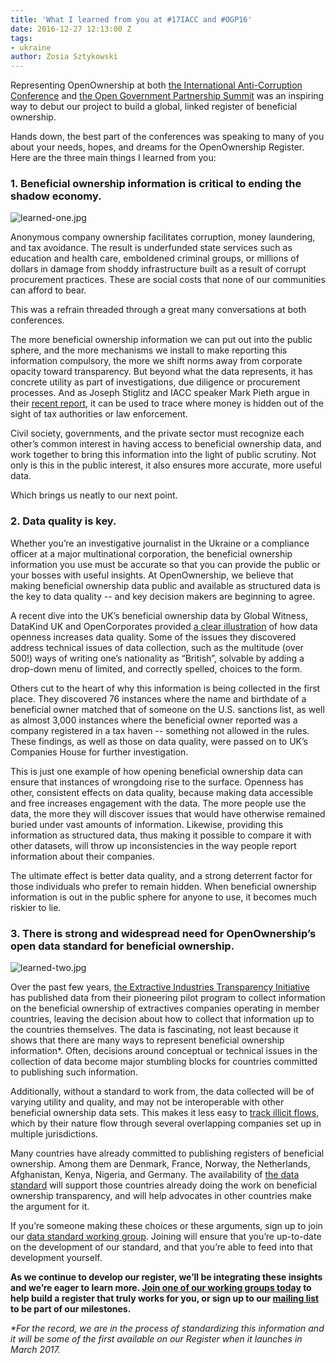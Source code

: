```yaml
---
title: 'What I learned from you at #17IACC and #OGP16'
date: 2016-12-27 12:13:00 Z
tags:
- ukraine
author: Zosia Sztykowski
---
```


Representing OpenOwnership at both [the International Anti-Corruption Conference](http://iaccseries.org) and [the Open Government Partnership Summit](https://en.ogpsummit.org/osem/conference/ogp-summit) was an inspiring way to debut our project to build a global, linked register of beneficial ownership.

Hands down, the best part of the conferences was speaking to many of you about your needs, hopes, and dreams for the OpenOwnership Register. Here are the three main things I learned from you:

### 1. Beneficial ownership information is critical to ending the shadow economy.

![learned-one.jpg](/uploads/learned-one.jpg)

Anonymous company ownership facilitates corruption, money laundering, and tax avoidance. The result is underfunded state services such as education and health care, emboldened criminal groups, or millions of dollars in damage from shoddy infrastructure built as a result of corrupt procurement practices. These are social costs that none of our communities can afford to bear.

This was a refrain threaded through a great many conversations at both conferences.

The more beneficial ownership information we can put out into the public sphere, and the more mechanisms we install to make reporting this information compulsory, the more we shift norms away from corporate opacity toward transparency. But beyond what the data represents, it has concrete utility as part of investigations, due diligence or procurement processes. And as Joseph Stiglitz and IACC speaker Mark Pieth argue in their [recent report](https://www.documentcloud.org/documents/3219549-Stiglitz-and-Pieth-Overcoming-the-Shadow-Economy.html), it can be used to trace where money is hidden out of the sight of tax authorities or law enforcement.

Civil society, governments, and the private sector must recognize each other’s common interest in having access to beneficial ownership data, and work together to bring this information into the light of public scrutiny. Not only is this in the public interest, it also ensures more accurate, more useful data.

Which brings us neatly to our next point.

### 2. Data quality is key.

Whether you’re an investigative journalist in the Ukraine or a compliance officer at a major multinational corporation, the beneficial ownership information you use must be accurate so that you can provide the public or your bosses with useful insights. At OpenOwnership, we believe that making beneficial ownership data public and available as structured data is the key to data quality -- and key decision makers are beginning to agree.

A recent dive into the UK’s beneficial ownership data by Global Witness, DataKind UK and OpenCorporates provided [a clear illustration](https://www.globalwitness.org/en/blog/what-does-uk-beneficial-ownership-data-show-us/) of how data openness increases data quality. Some of the issues they discovered address technical issues of data collection, such as the multitude (over 500!) ways of writing one’s nationality as “British”, solvable by adding a drop-down menu of limited, and correctly spelled, choices to the form.

Others cut to the heart of why this information is being collected in the first place. They discovered 76 instances where the name and birthdate of a beneficial owner matched that of someone on the U.S. sanctions list, as well as almost 3,000 instances where the beneficial owner reported was a company registered in a tax haven -- something not allowed in the rules. These findings, as well as those on data quality, were passed on to UK’s Companies House for further investigation.

This is just one example of how opening beneficial ownership data can ensure that instances of wrongdoing rise to the surface. Openness has other, consistent effects on data quality, because making data accessible and free increases engagement with the data. The more people use the data, the more they will discover issues that would have otherwise remained buried under vast amounts of information. Likewise, providing this information as structured data, thus making it possible to compare it with other datasets, will throw up inconsistencies in the way people report information about their companies.

The ultimate effect is better data quality, and a strong deterrent factor for those individuals who prefer to remain hidden. When beneficial ownership information is out in the public sphere for anyone to use, it becomes much riskier to lie.

### 3. There is strong and widespread need for OpenOwnership’s open data standard for beneficial ownership.
![learned-two.jpg](/uploads/learned-two.jpg)

Over the past few years, [the Extractive Industries Transparency Initiative](eiti.org) has published data from their pioneering pilot program to collect information on the beneficial ownership of extractives companies operating in member countries, leaving the decision about how to collect that information up to the countries themselves. The data is fascinating, not least because it shows that there are many ways to represent beneficial ownership information\*. Often, decisions around conceptual or technical issues in the collection of data become major stumbling blocks for countries committed to publishing such information.

Additionally, without a standard to work from, the data collected will be of varying utility and quality, and may not be interoperable with other beneficial ownership data sets. This makes it less easy to [track illicit flows](https://financialtransparency.org/no-easy-task/), which by their nature flow through several overlapping companies set up in multiple jurisdictions.

Many countries have already committed to publishing registers of beneficial ownership. Among them are Denmark, France, Norway, the Netherlands, Afghanistan, Kenya, Nigeria, and Germany. The availability of [the data standard](http://openownership.org/news/coming-soon-a-beneficial-ownership-data-standard/) will support those countries already doing the work on beneficial ownership transparency, and will help advocates in other countries make the argument for it.

If you’re someone making these choices or these arguments, sign up to join our [data standard working group](https://docs.google.com/a/openownership.org/forms/d/e/1FAIpQLSdRSmSUxyyv2t1k3vWXZ_3EhTW_f603MeGxgyjKnbNNE9vvbQ/viewform?c=0&w=1). Joining will ensure that you’re up-to-date on the development of our standard, and that you’re able to feed into that development yourself.


**As we continue to develop our register, we’ll be integrating these insights and we’re eager to learn more. [Join one of our working groups today](http://openownership.org/get-involved/) to help build a register that truly works for you, or sign up to our [mailing list](http://eepurl.com/bWAo5z) to be part of our milestones.**

*\*For the record, we are in the process of standardizing this information and it will be some of the first available on our Register when it launches in March 2017.*